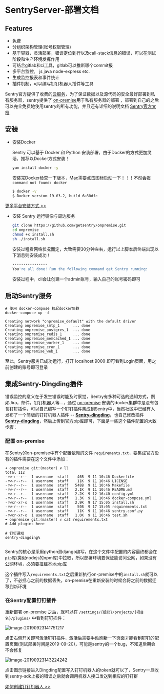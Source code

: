 # SentryServer-部署文档

## Features

- 免费
- 分组织架构管理(账号权限管理)
- 基于容器，灵活部署，错误定位到行以及call-stack信息的错误，可以在测试阶段和生产环境发挥作用
- 可结合gitlab和ci工具，gitlab可以推断哪个commit报
- 多平台监控， js java node-express etc.
- 生成监控报表和事件统计
- 插件机制，可以编写钉钉机器人插件等工具

Sentry官方提供了收费的[云服务](https://sentry.io/welcome/)，为了保证数据以及源代码的安全最好部署到私有服务器，sentry提供了 [on-premise](https://github.com/getsentry/onpremise)用于私有服务器的部署 ，部署到自己的之后可以完全免费地使用sentry的所有功能，并且还有详细的说明文档 [Sentry官方文档](https://docs.sentry.io/)

## 安装

- 安装Docker

  Sentry 可以基于 Docker 和 Python 安装部署，由于Docker的方式更加灵活，推荐以Docker方式安装！

  ```sh
  yum install docker -y
  ```

  安装完Docker检查一下版本，Mac需要点击图标启动一下！！！不然会报 `command not found: docker`

  ```sh
  $ docker -v
  $ Docker version 19.03.2, build 6a30dfc
  ```

[更多平台安装方式 >>](https://yeasy.gitbooks.io/docker_practice/install/)

- 安装 Sentry 运行镜像与周边服务

  ```sh
  git clone https://github.com/getsentry/onpremise.git
  cd onpremise
  chmod +x install.sh
  sh ./install.sh
  ```

  安装过程看网络状况而定，大致需要30分钟左右，运行以上脚本后终端出现以下消息则安装成功！

  ```sh
  ----------------
  You're all done! Run the following command get Sentry running:
  ```
  
  安装过程中，cli会让创建一个admin账号，输入自己的账号密码即可


## 启动Sentry服务

  ```shell
  # 使用 docker-compose 拉起docker集群
  docker-compose up -d

  Creating network "onpremise_default" with the default driver
  Creating onpremise_smtp_1      ... done
  Creating onpremise_postgres_1  ... done
  Creating onpremise_redis_1     ... done
  Creating onpremise_memcached_1 ... done
  Creating onpremise_worker_1    ... done
  Creating onpremise_cron_1      ... done
  Creating onpremise_web_1       ... done
  ```

  至此，Sentry服务已成功运行，打开 localhost:9000 即可看到Login页面，用之前创建的账号即可登录

## 集成Sentry-Dingding插件

错误监控的意义在于发生错误时能及时察觉，Sentry有多种可选的通知方式，例如Jira，邮件，钉钉机器人等...，通过 [on-premise](https://github.com/getsentry/onpremise) 安装的docker集群中是没有包含钉钉插件，可以自己编写一个钉钉插件集成到Sentry中，当然社区中已经有人发布了一个简版的钉钉机器人插件 -- [**Sentry-dingding**](https://github.com/anshengme/sentry-dingding)，也自己修改插件[**Sentry-dingding**](https://github.com/anshengme/sentry-dingding)，然后上传到官方pip库即可，下面是一些这个插件配置的大致步骤：

### 配置 on-premise

在Sentry的on-premise中有个配置依赖的文件 `requirements.txt`，要集成官方没有的插件需要在这个文件中添加：

```shell
➜ onpremise git:(master) ✗ ll
total 112
-rw-r--r--  1 username  staff    46B  9 11 10:46 Dockerfile
-rw-r--r--  1 username  staff    11K  9 11 10:46 LICENSE
-rw-r--r--  1 username  staff   548B  9 11 10:46 Makefile
-rw-r--r--  1 username  staff   2.1K  9 11 10:46 README.md
-rw-r--r--  1 username  staff   2.2K  9 12 16:40 config.yml
-rw-r--r--  1 username  staff   1.3K  9 11 10:46 docker-compose.yml
-rwxr-xr-x  1 username  staff   2.9K  9 17 15:05 install.sh
-rw-r--r--  1 username  staff    50B  9 17 15:05 requirements.txt
-rw-r--r--  1 username  staff    11K  9 11 10:46 sentry.conf.py
-rwxr-xr-x  1 username  staff   1.0K  9 11 10:46 test.sh
➜ onpremise git:(master) ✗ cat requirements.txt
# Add plugins here

# 钉钉通知
sentry-dingding%        


```

Sentry的核心是采用python测django编写，在这个文件中配置的内容最终都会在`pip`库(类似nodejs的npm库)中拉取，所以部署环境要保证能访问公网，如果没有公网环境，必须要[搭建本地pip库](https://blog.csdn.net/anzhuangguai/article/details/62224841)

这个插件写入`requirements.txt`之后重新执行on-premise中的`install.sh`就可以了，不必担心之前的数据丢失，on-premise在重新安装的时候会将之前的数据迁移到新环境

### 在Sentry配置钉钉插件

重新部署 on-premise 之后，就可以在 `/settings/{组织}/projects/{项目名}/plugins/` 中看到钉钉插件：

![image-20190923141751217](https://conf.shishike.com/download/attachments/36013117/image-20190923141751217.png)

点击右侧开关即可激活钉钉插件，激活后需要手动刷新一下页面才能看到钉钉的配置页面(测试部署时间是2019-09-20)，可能是sentry的一个bug，不知道后期会不会修复

![image-20190923143224242](https://conf.shishike.com/download/attachments/36013117/image-20190923143224242.png)

点击图示链接进入Dingding配置写入钉钉机器人的token就可以了，Sentry一旦收到sentry-sdk上报的错误之后就会调用机器人接口发送到相应的钉钉群

[如何创建钉钉机器人 >>](https://ding-doc.dingtalk.com/doc#/serverapi2/krgddi)
































